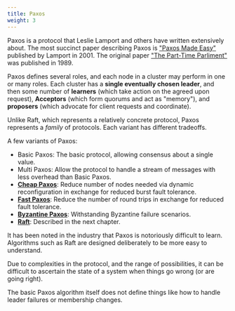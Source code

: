 ```yaml
---
title: Paxos
weight: 3
---
```


Paxos is a protocol that Leslie Lamport and others have written extensively about. The most succinct paper describing Paxos is ["Paxos Made Easy"](https://lamport.azurewebsites.net/pubs/paxos-simple.pdf) published by Lamport in 2001. The original paper ["The Part-Time Parliment"](http://lamport.azurewebsites.net/pubs/pubs.html#lamport-paxos) was published in 1989.

Paxos defines several roles, and each node in a cluster may perform in one or many roles. Each cluster has a **single eventually chosen leader**, and then some number of **learners** (which take action on the agreed upon request), **Acceptors** (which form quorums and act as "memory"), and **proposers** (which advocate for client requests and coordinate).

Unlike Raft, which represents a relatively concrete protocol, Paxos represents a *family* of protocols. Each variant has different tradeoffs.

A few variants of Paxos:

* Basic Paxos: The basic protocol, allowing consensus about a single value.
* Multi Paxos: Allow the protocol to handle a stream of messages with less overhead than Basic Paxos.
* [**Cheap Paxos**](https://lamport.azurewebsites.net/pubs/web-dsn-submission.pdf): Reduce number of nodes needed via dynamic reconfiguration in exchange for reduced burst fault tolerance.
* [**Fast Paxos**](https://www.microsoft.com/en-us/research/wp-content/uploads/2016/02/tr-2005-112.pdf): Reduce the number of round trips in exchange for reduced fault tolerance.
* [**Byzantine Paxos**](http://pmg.csail.mit.edu/papers/osdi99.pdf): Withstanding Byzantine failure scenarios.
* [**Raft**](https://raft.github.io/raft.pdf): Described in the next chapter.

It has been noted in the industry that Paxos is notoriously difficult to learn. Algorithms such as Raft are designed deliberately to be more easy to understand.

Due to complexities in the protocol, and the range of possibilities, it can be difficult to ascertain the state of a system when things go wrong (or are going right).

The basic Paxos algorithm itself does not define things like how to handle leader failures or membership changes.
